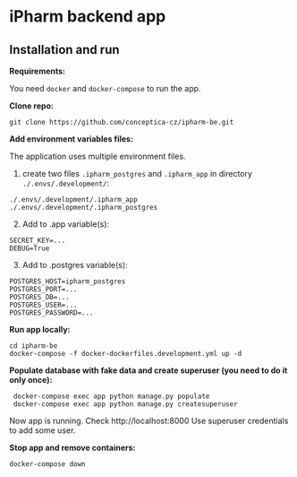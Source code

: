 # iPharm backend app

## Installation and run

**Requirements:**

You need `docker` and `docker-compose` to run the app.

**Clone repo:**

```shell
git clone https://github.com/conceptica-cz/ipharm-be.git
```

**Add environment variables files:**

The application uses multiple environment files.

1) create two files `.ipharm_postgres` and `.ipharm_app` in directory `./.envs/.development/`:
```shell
./.envs/.development/.ipharm_app
./.envs/.development/.ipharm_postgres
```
2) Add to .app variable(s):
```shell
SECRET_KEY=...
DEBUG=True
```

3) Add to .postgres variable(s):
```shell
POSTGRES_HOST=ipharm_postgres
POSTGRES_PORT=...
POSTGRES_DB=...
POSTGRES_USER=...
POSTGRES_PASSWORD=...
```

**Run app locally:**

```shell
cd ipharm-be
docker-compose -f docker-dockerfiles.development.yml up -d
```

**Populate database with fake data and create superuser (you need to do it only once):**

```shell
 docker-compose exec app python manage.py populate
 docker-compose exec app python manage.py createsuperuser
```

Now app is running. Check http://localhost:8000
Use superuser credentials to add some user.


**Stop app and remove containers:**

```shell
docker-compose down
```
